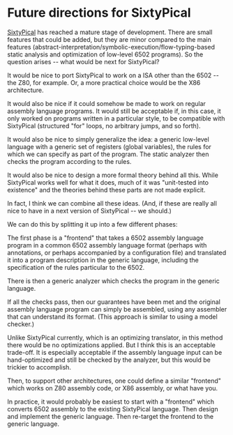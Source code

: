 Future directions for SixtyPical
================================

<!--
Copyright (c) 2014-2024, Chris Pressey, Cat's Eye Technologies.
This file is distributed under a 2-clause BSD license.  See LICENSES/ dir.
SPDX-License-Identifier: LicenseRef-BSD-2-Clause-X-SixtyPical
-->

[SixtyPical](https://codeberg.org/catseye/SixtyPical) has reached a mature
stage of development.  There are small features that could be added, but
they are minor compared to the main features
(abstract-interpretation/symbolic-execution/flow-typing-based
static analysis and optimization of low-level 6502 programs).
So the question arises -- what would be next for SixtyPical?

It would be nice to port SixtyPical to work on a ISA other than the 6502 --
the Z80, for example.  Or, a more practical choice would be the X86
architecture.

It would also be nice if it could somehow be made to work on regular
assembly language programs.  It would still be acceptable if, in this
case, it only worked on programs written in a particular style, to be
compatible with SixtyPical (structured "for" loops, no arbitrary jumps,
and so forth).

It would also be nice to simply generalize the idea: a generic
low-level language with a generic set of registers
(global variables), the rules for which we can specify as part of
the program.  The static analyzer then checks the program according to the rules.

It would also be nice to design a more formal theory behind all
this.  While SixtyPical works well for what it does, much of it was
"unit-tested into existence" and the theories behind these parts are not made explicit.

In fact, I think we can combine all these ideas.  (And, if these are
really all nice to have in a next version of SixtyPical -- we should.)

We can do this by splitting it up into a few different phases:

The first phase is a "frontend" that takes a 6502 assembly language program in a common
6502 assembly language format (perhaps with annotations, or perhaps accompanied by a
configuration file) and translated it into a program description in the generic language,
including the specification of the rules particular to the 6502.

There is then a generic analyzer which checks the program in the
generic language.

If all the checks pass, then our guarantees have been met and the
original assembly language program can simply be assembled, using any
assembler that can understand its format.  (This approach is similar
to using a model checker.)

Unlike SixtyPical currently,
which is an optimizing translator, in this method there would be no
optimizations applied.  But I think this is an acceptable trade-off.
It is especially acceptable if the assembly language input can be hand-optimized
and still be checked by the analyzer, but this would be trickier to accomplish.

Then, to support other architectures, one could define a similar "frontend"
which works on Z80 assembly code, or X86 assembly, or what have you.

In practice, it would probably be easiest to start with a
"frontend" which converts 6502 assembly to the existing SixtyPical
language.  Then design and implement the generic language.
Then re-target the frontend to the generic language.
